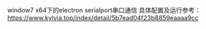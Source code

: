 window7 x64下的electron serialport串口通信
具体配置及运行参考：https://www.kylvia.top/index/detail/5b7ead04f23b8859eaaaa9cc
